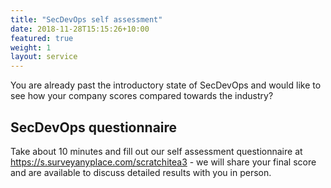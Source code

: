 ```yaml
---
title: "SecDevOps self assessment"
date: 2018-11-28T15:15:26+10:00
featured: true
weight: 1
layout: service
---
```


You are already past the introductory state of SecDevOps and would like to see how your company scores compared towards the industry?

## SecDevOps questionnaire

Take about 10 minutes and fill out our self assessment questionnaire at https://s.surveyanyplace.com/scratchitea3 - we will share your final score and are available to discuss detailed results with you in person.
